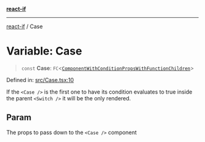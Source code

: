 [**react-if**](../README.md)

***

[react-if](../globals.md) / Case

# Variable: Case

> `const` **Case**: `FC`\<[`ComponentWithConditionPropsWithFunctionChildren`](../type-aliases/ComponentWithConditionPropsWithFunctionChildren.md)\>

Defined in: [src/Case.tsx:10](https://github.com/romac/react-if/blob/3a6b061d125c0920cfe7845f736efeef382a128c/src/Case.tsx#L10)

If the `<Case />` is the first one to have its condition evaluates to true
inside the parent `<Switch />` it will be the only rendered.

## Param

The props to pass down to the `<Case />` component
